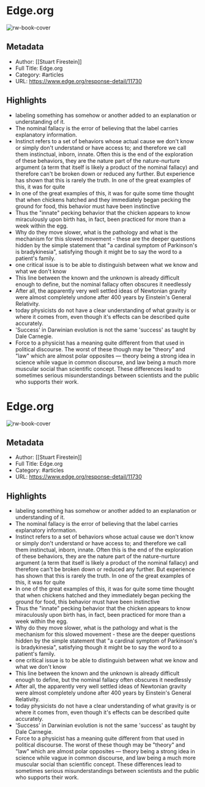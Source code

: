 # Edge.org

![rw-book-cover](https://readwise-assets.s3.amazonaws.com/static/images/article4.6bc1851654a0.png)

## Metadata
- Author: [[Stuart Firestein]]
- Full Title: Edge.org
- Category: #articles
- URL: https://www.edge.org/response-detail/11730

## Highlights
- labeling something has somehow or another added to an explanation or understanding of it.
- The nominal fallacy is the error of believing that the label carries explanatory information.
- Instinct refers to a set of behaviors whose actual cause we don't know or simply don't understand or have access to; and therefore we call them instinctual, inborn, innate. Often this is the end of the exploration of these behaviors, they are the nature part of the nature-nurture argument (a term that itself is likely a product of the nominal fallacy) and therefore can't be broken down or reduced any further. But experience has shown that this is rarely the truth. In one of the great examples of this, it was for quite
- In one of the great examples of this, it was for quite some time thought that when chickens hatched and they immediately began pecking the ground for food, this behavior must have been instinctive
- Thus the "innate" pecking behavior that the chicken appears to know miraculously upon birth has, in fact, been practiced for more than a week within the egg.
- Why do they move slower, what is the pathology and what is the mechanism for this slowed movement - these are the deeper questions hidden by the simple statement that "a cardinal symptom of Parkinson's is bradykinesia", satisfying though it might be to say the word to a patient's family.
- one critical issue is to be able to distinguish between what we know and what we don't know
- This line between the known and the unknown is already difficult enough to define, but the nominal fallacy often obscures it needlessly
- After all, the apparently very well settled ideas of Newtonian gravity were almost completely undone after 400 years by Einstein's General Relativity.
- today physicists do not have a clear understanding of what gravity is or where it comes from, even though it's effects can be described quite accurately.
- 'Success' in Darwinian evolution is not the same 'success' as taught by Dale Carnegie.
- Force to a physicist has a meaning quite different from that used in political discourse. The worst of these though may be "theory" and "law" which are almost polar opposites — theory being a strong idea in science while vague in common discourse, and law being a much more muscular social than scientific concept. These differences lead to sometimes serious misunderstandings between scientists and the public who supports their work.
# Edge.org

![rw-book-cover](https://readwise-assets.s3.amazonaws.com/static/images/article4.6bc1851654a0.png)

## Metadata
- Author: [[Stuart Firestein]]
- Full Title: Edge.org
- Category: #articles
- URL: https://www.edge.org/response-detail/11730

## Highlights
- labeling something has somehow or another added to an explanation or understanding of it.
- The nominal fallacy is the error of believing that the label carries explanatory information.
- Instinct refers to a set of behaviors whose actual cause we don't know or simply don't understand or have access to; and therefore we call them instinctual, inborn, innate. Often this is the end of the exploration of these behaviors, they are the nature part of the nature-nurture argument (a term that itself is likely a product of the nominal fallacy) and therefore can't be broken down or reduced any further. But experience has shown that this is rarely the truth. In one of the great examples of this, it was for quite
- In one of the great examples of this, it was for quite some time thought that when chickens hatched and they immediately began pecking the ground for food, this behavior must have been instinctive
- Thus the "innate" pecking behavior that the chicken appears to know miraculously upon birth has, in fact, been practiced for more than a week within the egg.
- Why do they move slower, what is the pathology and what is the mechanism for this slowed movement - these are the deeper questions hidden by the simple statement that "a cardinal symptom of Parkinson's is bradykinesia", satisfying though it might be to say the word to a patient's family.
- one critical issue is to be able to distinguish between what we know and what we don't know
- This line between the known and the unknown is already difficult enough to define, but the nominal fallacy often obscures it needlessly
- After all, the apparently very well settled ideas of Newtonian gravity were almost completely undone after 400 years by Einstein's General Relativity.
- today physicists do not have a clear understanding of what gravity is or where it comes from, even though it's effects can be described quite accurately.
- 'Success' in Darwinian evolution is not the same 'success' as taught by Dale Carnegie.
- Force to a physicist has a meaning quite different from that used in political discourse. The worst of these though may be "theory" and "law" which are almost polar opposites — theory being a strong idea in science while vague in common discourse, and law being a much more muscular social than scientific concept. These differences lead to sometimes serious misunderstandings between scientists and the public who supports their work.
